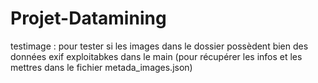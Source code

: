 # Projet-Datamining

testimage : pour tester si les images dans le dossier possèdent bien des données exif exploitabkes dans le main (pour récupérer les infos et les mettres dans le fichier metada_images.json)